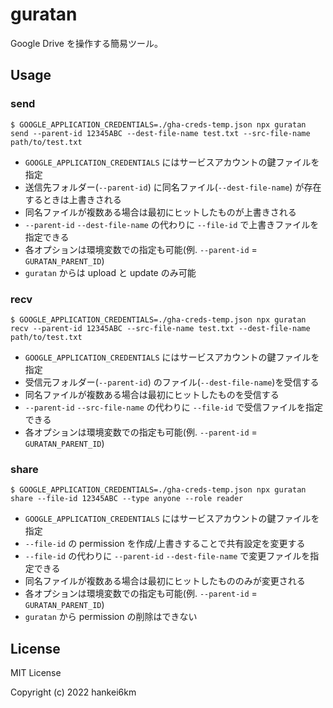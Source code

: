 # guratan

Google Drive を操作する簡易ツール。

## Usage

### send

```
$ GOOGLE_APPLICATION_CREDENTIALS=./gha-creds-temp.json npx guratan send --parent-id 12345ABC --dest-file-name test.txt --src-file-name path/to/test.txt
```

- `GOOGLE_APPLICATION_CREDENTIALS` にはサービスアカウントの鍵ファイルを指定
- 送信先フォルダー(`--parent-id`) に同名ファイル(`--dest-file-name`) が存在するときは上書きされる
- 同名ファイルが複数ある場合は最初にヒットしたものが上書きされる
- `--parent-id` `--dest-file-name` の代わりに `--file-id` で上書きファイルを指定できる
- 各オプションは環境変数での指定も可能(例. `--parent-id` = `GURATAN_PARENT_ID`)
- `guratan` からは upload と update のみ可能

### recv

```
$ GOOGLE_APPLICATION_CREDENTIALS=./gha-creds-temp.json npx guratan recv --parent-id 12345ABC --src-file-name test.txt --dest-file-name path/to/test.txt
```

- `GOOGLE_APPLICATION_CREDENTIALS` にはサービスアカウントの鍵ファイルを指定
- 受信元フォルダー(`--parent-id`) のファイル(`--dest-file-name`)を受信する
- 同名ファイルが複数ある場合は最初にヒットしたものを受信する
- `--parent-id` `--src-file-name` の代わりに `--file-id` で受信ファイルを指定できる
- 各オプションは環境変数での指定も可能(例. `--parent-id` = `GURATAN_PARENT_ID`)

### share

```
$ GOOGLE_APPLICATION_CREDENTIALS=./gha-creds-temp.json npx guratan share --file-id 12345ABC --type anyone --role reader
```

- `GOOGLE_APPLICATION_CREDENTIALS` にはサービスアカウントの鍵ファイルを指定
- `--file-id` の permission を作成/上書きすることで共有設定を変更する
- `--file-id` の代わりに `--parent-id` `--dest-file-name` で変更ファイルを指定できる
- 同名ファイルが複数ある場合は最初にヒットしたもののみが変更される
- 各オプションは環境変数での指定も可能(例. `--parent-id` = `GURATAN_PARENT_ID`)
- `guratan` から permission の削除はできない

## License

MIT License

Copyright (c) 2022 hankei6km
